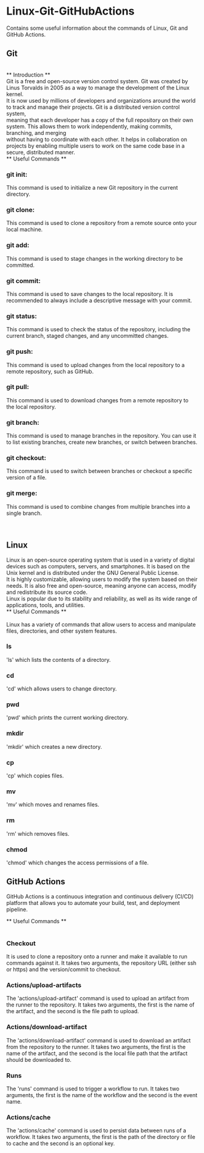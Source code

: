 # Linux-Git-GitHubActions
Contains some useful information about the commands of Linux, Git and GitHub Actions. 
<br>
## Git
<br>
** Introduction **
<br>
Git is a free and open-source version control system. Git was created by Linus Torvalds in 2005 as a way to manage the development of the Linux kernel.<br>
It is now used by millions of developers and organizations around the world to track and manage their projects. Git is a distributed version control system, <br> 
meaning that each developer has a copy of the full repository on their own system. This allows them to work independently, making commits, branching, and merging <br>
without having to coordinate with each other. It helps in collaboration on projects by enabling multiple users to work on the same code base in a secure, distributed manner.
<br>
** Useful Commands ** <br>

### git init: <br>
This command is used to initialize a new Git repository in the current directory.<br>

### git clone: <br>
This command is used to clone a repository from a remote source onto your local machine.<br>

### git add: <br>
This command is used to stage changes in the working directory to be committed.<br>

### git commit: <br>
This command is used to save changes to the local repository. It is recommended to always include a descriptive message with your commit. <br>

### git status: <br>
This command is used to check the status of the repository, including the current branch, staged changes, and any uncommitted changes.<br>

### git push: <br>
This command is used to upload changes from the local repository to a remote repository, such as GitHub. <br>

### git pull: <br>
This command is used to download changes from a remote repository to the local repository.<br>

### git branch: <br>
This command is used to manage branches in the repository. You can use it to list existing branches, create new branches, or switch between branches.<br>

### git checkout: <br>
This command is used to switch between branches or checkout a specific version of a file.<br>

### git merge: <br>
This command is used to combine changes from multiple branches into a single branch.<br>
<br>
<br>


## Linux <br>
Linux is an open-source operating system that is used in a variety of digital devices such as computers, servers, and smartphones. It is based on the Unix kernel and is distributed under the GNU General Public License.<br>
It is highly customizable, allowing users to modify the system based on their needs. It is also free and open-source, meaning anyone can access, modify and redistribute its source code.<br>
Linux is popular due to its stability and reliability, as well as its wide range of applications, tools, and utilities.
<br>
** Useful Commands **
<br>
<br>
Linux has a variety of commands that allow users to access and manipulate files, directories, and other system features. 

### ls <br>
'ls' which lists the contents of a directory.<br>
### cd <br>
'cd' which allows users to change directory.<br>
### pwd <br>
'pwd' which prints the current working directory.<br>
### mkdir <br>
'mkdir' which creates a new directory.<br>
### cp <br>
'cp' which copies files.<br>
### mv <br>
'mv' which moves and renames files.
### rm <br>
'rm' which removes files.<br>
### chmod <br>
'chmod' which changes the access permissions of a file.<br> 

## GitHub Actions <br>
GitHub Actions is a continuous integration and continuous delivery (CI/CD) platform that allows you to automate your build, test, and deployment pipeline. <br>

** Useful Commands **
<br>
<br>
### Checkout <br>
It is used to clone a repository onto a runner and make it available to run commands against it. It takes two arguments, the repository URL (either ssh or https) and the version/commit to checkout.<br>
### Actions/upload-artifacts <br>
The 'actions/upload-artifact' command is used to upload an artifact from the runner to the repository. It takes two arguments, the first is the name of the artifact, and the second is the file path to upload.<br>
### Actions/download-artifact <br>
The 'actions/download-artifact' command is used to download an artifact from the repository to the runner. It takes two arguments, the first is the name of the artifact, and the second is the local file path that the artifact should be downloaded to. <br>
### Runs <br>
The 'runs' command is used to trigger a workflow to run. It takes two arguments, the first is the name of the workflow and the second is the event name. <br>
### Actions/cache <br>
The 'actions/cache' command is used to persist data between runs of a workflow. It takes two arguments, the first is the path of the directory or file to cache and the second is an optional key. <br>

